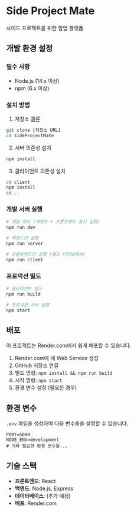 # Side Project Mate

사이드 프로젝트를 위한 협업 플랫폼

## 개발 환경 설정

### 필수 사항
- Node.js (14.x 이상)
- npm (6.x 이상)

### 설치 방법

1. 저장소 클론
```bash
git clone [저장소 URL]
cd sideProjectMate
```

2. 서버 의존성 설치
```bash
npm install
```

3. 클라이언트 의존성 설치
```bash
cd client
npm install
cd ..
```

### 개발 서버 실행

```bash
# 개발 모드 (백엔드 + 프론트엔드 동시 실행)
npm run dev

# 백엔드만 실행
npm run server

# 프론트엔드만 실행 (별도 터미널에서)
npm run client
```

### 프로덕션 빌드

```bash
# 클라이언트 빌드
npm run build

# 프로덕션 서버 실행
npm start
```

## 배포

이 프로젝트는 Render.com에서 쉽게 배포할 수 있습니다.

1. Render.com에 새 Web Service 생성
2. GitHub 저장소 연결
3. 빌드 명령: `npm install && npm run build`
4. 시작 명령: `npm start`
5. 환경 변수 설정 (필요한 경우)

## 환경 변수

`.env` 파일을 생성하여 다음 변수들을 설정할 수 있습니다.

```
PORT=5000
NODE_ENV=development
# 기타 필요한 환경 변수들...
```

## 기술 스택

- **프론트엔드**: React
- **백엔드**: Node.js, Express
- **데이터베이스**: (추가 예정)
- **배포**: Render.com
